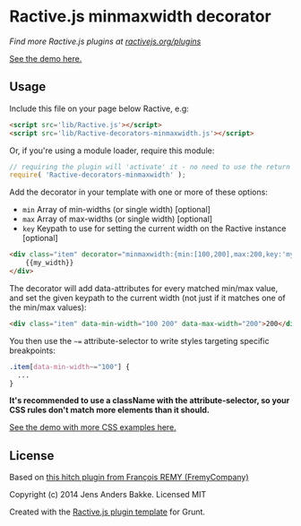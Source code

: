 Ractive.js minmaxwidth decorator
=======================================

*Find more Ractive.js plugins at [ractivejs.org/plugins](http://ractivejs.org/plugins)*

[See the demo here.](http://cfenzo.github.io/Ractive-decorators-minmaxwidth/)

Usage
-----

Include this file on your page below Ractive, e.g:

```html
<script src='lib/Ractive.js'></script>
<script src='lib/Ractive-decorators-minmaxwidth.js'></script>
```

Or, if you're using a module loader, require this module:

```js
// requiring the plugin will 'activate' it - no need to use the return value
require( 'Ractive-decorators-minmaxwidth' );
```

Add the decorator in your template with one or more of these options:

* `min` Array of min-widths (or single width) [optional]
* `max` Array of max-widths (or single width) [optional]
* `key` Keypath to use for setting the current width on the Ractive instance [optional]

```html
<div class="item" decorator="minmaxwidth:{min:[100,200],max:200,key:'my_width'}">
    {{my_width}}
</div>
```

The decorator will add data-attributes for every matched min/max value, and set the given keypath to the current width (not just if it matches one of the min/max values):

```html
<div class="item" data-min-width="100 200" data-max-width="200">200</div>
```

You then use the `~=` attribute-selector to write styles targeting specific breakpoints:
```css
.item[data-min-width~="100"] {
  ...
}
```

**It's recommended to use a className with the attribute-selector, so your CSS rules don't match more elements than it should.**

[See the demo with more CSS examples here.](http://cfenzo.github.io/Ractive-decorators-minmaxwidth/)



License
-------

Based on [this hitch plugin from François REMY (FremyCompany)](https://github.com/FremyCompany/prollyfill-min-width/)

Copyright (c) 2014 Jens Anders Bakke. Licensed MIT

Created with the [Ractive.js plugin template](https://github.com/RactiveJS/Plugin-template) for Grunt.